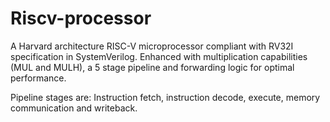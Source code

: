 # Riscv-processor

A Harvard architecture RISC-V microprocessor compliant with RV32I specification in SystemVerilog. Enhanced with multiplication capabilities (MUL and MULH), a 5 stage pipeline and forwarding logic for optimal performance.

Pipeline stages are: Instruction fetch, instruction decode, execute, memory communication and writeback.


